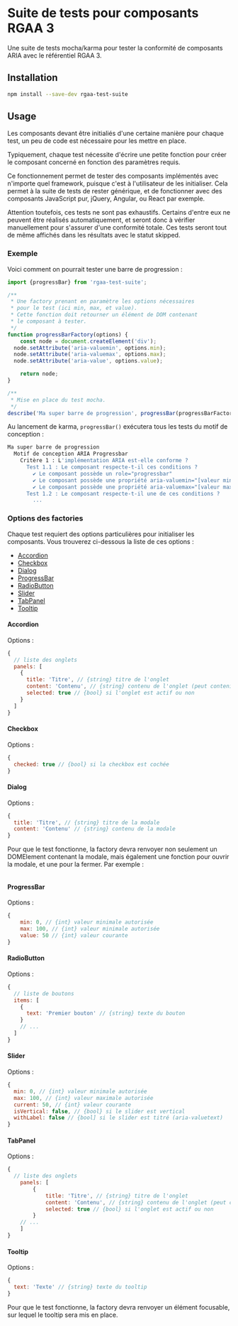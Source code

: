# Suite de tests pour composants RGAA 3

Une suite de tests mocha/karma pour tester la conformité de composants ARIA avec le référentiel RGAA 3.

## Installation

```sh
npm install --save-dev rgaa-test-suite
```

## Usage

Les composants devant être initialiés d'une certaine manière pour chaque test, un peu de code est nécessaire pour les mettre en place.

Typiquement, chaque test nécessite d'écrire une petite fonction pour créer le composant concerné en fonction des paramètres requis.

Ce fonctionnement permet de tester des composants implémentés avec n'importe quel framework, puisque c'est à l'utilisateur de les initialiser. Cela permet à la suite de tests de rester générique, et de fonctionner avec des composants JavaScript pur, jQuery, Angular, ou React par exemple.

Attention toutefois, ces tests ne sont pas exhaustifs. Certains d'entre eux ne peuvent être réalisés automatiquement, et seront donc à vérifier manuellement pour s'assurer d'une conformité totale. Ces tests seront tout de même affichés dans les résultats avec le statut skipped.

### Exemple

Voici comment on pourrait tester une barre de progression :

```js
import {progressBar} from 'rgaa-test-suite';

/**
 * Une factory prenant en paramètre les options nécessaires
 * pour le test (ici min, max, et value).
 * Cette fonction doit retourner un élément de DOM contenant
 * le composant à tester.
 */
function progressBarFactory(options) {
	const node = document.createElement('div');
  node.setAttribute('aria-valuemin', options.min);
  node.setAttribute('aria-valuemax', options.max);
  node.setAttribute('aria-value', options.value);

	return node;
}

/**
 * Mise en place du test mocha.
 */
describe('Ma super barre de progression', progressBar(progressBarFactory));
```

Au lancement de karma, `progressBar()` exécutera tous les tests du motif de conception :

```sh
Ma super barre de progression
  Motif de conception ARIA Progressbar
    Critère 1 : L'implémentation ARIA est-elle conforme ?
      Test 1.1 : Le composant respecte-t-il ces conditions ?
        ✔ Le composant possède un role="progressbar"
        ✔ Le composant possède une propriété aria-valuemin="[valeur minimale]"
        ✔ Le composant possède une propriété aria-valuemax="[valeur maximale]"
      Test 1.2 : Le composant respecte-t-il une de ces conditions ?
        ...
```

### Options des factories

Chaque test requiert des options particulières pour initialiser les composants.
Vous trouverez ci-dessous la liste de ces options :

* [Accordion](#accordion)
* [Checkbox](#checkbox)
* [Dialog](#dialog)
* [ProgressBar](#progressbar)
* [RadioButton](#radiobutton)
* [Slider](#slider)
* [TabPanel](#tabpanel)
* [Tooltip](#tooltip)

#### Accordion

Options :

```js
{
  // liste des onglets
  panels: [
    {
      title: 'Titre', // {string} titre de l'onglet
      content: 'Contenu', // {string} contenu de l'onglet (peut contenir du HTML)
      selected: true // {bool} si l'onglet est actif ou non
    }
  ]
}
```

#### Checkbox

Options :

```js
{
  checked: true // {bool} si la checkbox est cochée
}
```

#### Dialog

Options :

```js
{
  title: 'Titre', // {string} titre de la modale
  content: 'Contenu' // {string} contenu de la modale
}
```

Pour que le test fonctionne, la factory devra renvoyer non seulement un DOMElement contenant la modale, mais également une fonction pour ouvrir la modale, et une pour la fermer. Par exemple :

```js

```

#### ProgressBar

Options : 

```js
{
	min: 0, // {int} valeur minimale autorisée
	max: 100, // {int} valeur minimale autorisée
	value: 50 // {int} valeur courante
}
```

#### RadioButton

Options :

```js
{
  // liste de boutons
  items: [
    {
      text: 'Premier bouton' // {string} texte du bouton
    }
    // ...
  ]
}
```

#### Slider

Options :

```js
{
  min: 0, // {int} valeur minimale autorisée
  max: 100, // {int} valeur maximale autorisée
  current: 50, // {int} valeur courante
  isVertical: false, // {bool} si le slider est vertical
  withLabel: false // {bool] si le slider est titré (aria-valuetext)
}
```

#### TabPanel

Options :

```js
{
  // liste des onglets
	panels: [
		{
			title: 'Titre', // {string} titre de l'onglet
			content: 'Contenu', // {string} contenu de l'onglet (peut contenir du HTML)
			selected: true // {bool} si l'onglet est actif ou non
		}
    // ...
	]
}
```

#### Tooltip

Options :

```js
{
  text: 'Texte' // {string} texte du tooltip
}
```

Pour que le test fonctionne, la factory devra renvoyer un élément focusable, sur lequel le tooltip sera mis en place.
